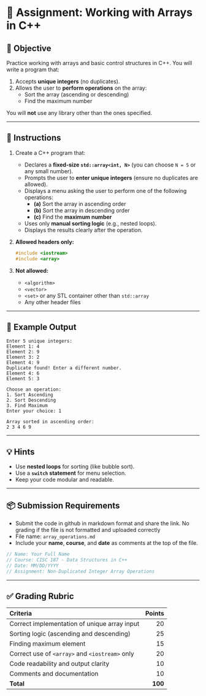 # 🧮 Assignment: Working with Arrays in C++

## 🎯 Objective
Practice working with arrays and basic control structures in C++. You will write a program that:
1. Accepts **unique integers** (no duplicates).  
2. Allows the user to **perform operations** on the array:
   - Sort the array (ascending or descending)  
   - Find the maximum number  

You will **not** use any library other than the ones specified.

---

## 🧠 Instructions

1. Create a C++ program that:
   - Declares a **fixed-size `std::array<int, N>`** (you can choose `N = 5` or any small number).
   - Prompts the user to **enter unique integers** (ensure no duplicates are allowed).
   - Displays a menu asking the user to perform one of the following operations:
     - **(a)** Sort the array in ascending order  
     - **(b)** Sort the array in descending order  
     - **(c)** Find the **maximum number**
   - Uses only **manual sorting logic** (e.g., nested loops).  
   - Displays the results clearly after the operation.

2. **Allowed headers only:**
   ```cpp
   #include <iostream>
   #include <array>
   ```

3. **Not allowed:**
   - `<algorithm>`
   - `<vector>`
   - `<set>` or any STL container other than `std::array`
   - Any other header files

---

## 🧩 Example Output

```
Enter 5 unique integers:
Element 1: 4
Element 2: 9
Element 3: 2
Element 4: 9
Duplicate found! Enter a different number.
Element 4: 6
Element 5: 3

Choose an operation:
1. Sort Ascending
2. Sort Descending
3. Find Maximum
Enter your choice: 1

Array sorted in ascending order:
2 3 4 6 9
```

---

## 💡 Hints
- Use **nested loops** for sorting (like bubble sort).
- Use a **`switch` statement** for menu selection.
- Keep your code modular and readable.

---

## 📦 Submission Requirements
- Submit the code in github in markdown format and share the link. No grading if the file is not formatted and uploaded correctly
- File name: `array_operations.md`
- Include your **name**, **course**, and **date** as comments at the top of the file.

```cpp
// Name: Your Full Name
// Course: CISC 187 - Data Structures in C++
// Date: MM/DD/YYYY
// Assignment: Non-Duplicated Integer Array Operations
```

---

## ✅ Grading Rubric

| Criteria | Points |
| :-- | --: |
| Correct implementation of unique array input | 20 |
| Sorting logic (ascending and descending) | 25 |
| Finding maximum element | 15 |
| Correct use of `<array>` and `<iostream>` only | 20 |
| Code readability and output clarity | 10 |
| Comments and documentation | 10 |
| **Total** | **100** |
